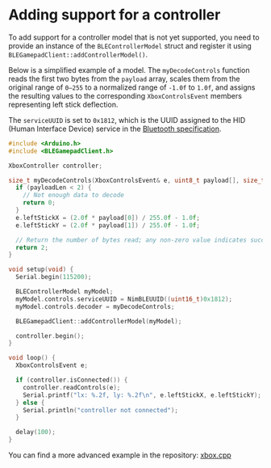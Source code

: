 # Adding support for a controller

To add support for a controller model that is not yet supported, you need to provide an instance of the
`BLEControllerModel` struct and register it using `BLEGamepadClient::addControllerModel()`.

Below is a simplified example of a model. The `myDecodeControls` function reads the first two bytes from the
`payload` array, scales them from the original range of `0–255` to a normalized range of `-1.0f` to `1.0f`, and assigns
the resulting values to the corresponding `XboxControlsEvent` members representing left stick deflection.

The `serviceUUID` is set to `0x1812`, which is the UUID assigned to the HID (Human Interface Device) service in the
[Bluetooth specification](https://bitbucket.org/bluetooth-SIG/public/src/main/assigned_numbers/uuids/service_uuids.yaml).

```cpp
#include <Arduino.h>
#include <BLEGamepadClient.h>

XboxController controller;

size_t myDecodeControls(XboxControlsEvent& e, uint8_t payload[], size_t payloadLen) {
  if (payloadLen < 2) {
    // Not enough data to decode
    return 0;
  }
  e.leftStickX = (2.0f * payload[0]) / 255.0f - 1.0f;
  e.leftStickY = (2.0f * payload[1]) / 255.0f - 1.0f;

  // Return the number of bytes read; any non-zero value indicates success
  return 2;
}

void setup(void) {
  Serial.begin(115200);

  BLEControllerModel myModel;
  myModel.controls.serviceUUID = NimBLEUUID((uint16_t)0x1812);
  myModel.controls.decoder = myDecodeControls;

  BLEGamepadClient::addControllerModel(myModel);

  controller.begin();
}

void loop() {
  XboxControlsEvent e;

  if (controller.isConnected()) {
    controller.readControls(e);
    Serial.printf("lx: %.2f, ly: %.2f\n", e.leftStickX, e.leftStickY);
  } else {
    Serial.println("controller not connected");
  }

  delay(100);
}
```

You can find a more advanced example in the repository:
[xbox.cpp](https://github.com/tbekas/BLE-Gamepad-Client/tree/0.4.0/src/xbox.cpp)
